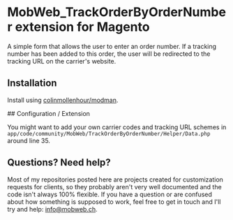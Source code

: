 # MobWeb_TrackOrderByOrderNumber extension for Magento

A simple form that allows the user to enter an order number. If a tracking number has been added to this order, the user will be redirected to the tracking URL on the carrier's website.

## Installation

Install using [colinmollenhour/modman](https://github.com/colinmollenhour/modman/).

## Configuration / Extension

You might want to add your own carrier codes and tracking URL schemes in ```app/code/community/MobWeb/TrackOrderByOrderNumber/Helper/Data.php``` around line 35.

## Questions? Need help?

Most of my repositories posted here are projects created for customization requests for clients, so they probably aren't very well documented and the code isn't always 100% flexible. If you have a question or are confused about how something is supposed to work, feel free to get in touch and I'll try and help: [info@mobweb.ch](mailto:info@mobweb.ch).